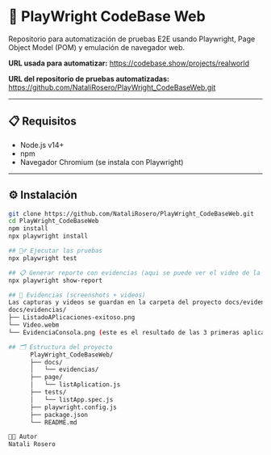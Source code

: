 # 🚀 PlayWright CodeBase Web
Repositorio para automatización de pruebas E2E usando Playwright, Page Object Model (POM) y emulación de navegador web.

**URL usada para automatizar:**
https://codebase.show/projects/realworld

**URL del repositorio de pruebas automatizadas:**
https://github.com/NataliRosero/PlayWright_CodeBaseWeb.git

---

## 📋 Requisitos
- Node.js v14+  
- npm  
- Navegador Chromium (se instala con Playwright)
---

## ⚙️ Instalación
```bash
git clone https://github.com/NataliRosero/PlayWright_CodeBaseWeb.git
cd PlayWright_CodeBaseWeb
npm install
npx playwright install

## 🏃‍♂️ Ejecutar las pruebas
npx playwright test

## 📋 Generar reporte con evidencias (aqui se puede ver el video de la ejecución y los datos del resultado que se imprimen en la consola al finalizar el test)
npx playwright show-report

## 🧪 Evidencias (screenshots + videos)
Las capturas y videos se guardan en la carpeta del proyecto docs/evidencias/ con sus respectivos nombres:
docs/evidencias/
├── ListadoAPlicaciones-exitoso.png
└── Video.webm
└── EvidenciaConsola.png (este es el resultado de las 3 primeras aplicaciones filtradas en el listado mostrado y la url exacta de donde se encuentra este listado)

## 🗂 Estructura del proyecto
      PlayWright_CodeBaseWeb/
      ├── docs/
      │   └── evidencias/
      ├── page/
      │   └── listAplication.js
      ├── tests/
      │   └── listApp.spec.js
      ├── playwright.config.js
      ├── package.json
      └── README.md

🧑‍💻 Autor
Natali Rosero



